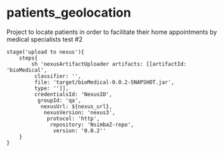 # patients_geolocation
Project to locate patients in order to facilitate their home appointments by medical specialists
test #2

    stage('upload to nexus'){
        steps{
            sh 'nexusArtifactUploader artifacts: [[artifactId: 'bioMedical',
             classifier: '', 
             file: 'target/bioMedical-0.0.2-SNAPSHOT.jar',
             type: '']],
             credentialsId: 'NexusID',
              groupId: 'qa',
               nexusUrl: ${nexus_url},
                nexusVersion: 'nexus3',
                 protocol: 'http',
                  repository: 'NsimbaZ-repo',
                   version: '0.0.2''
        }
    }